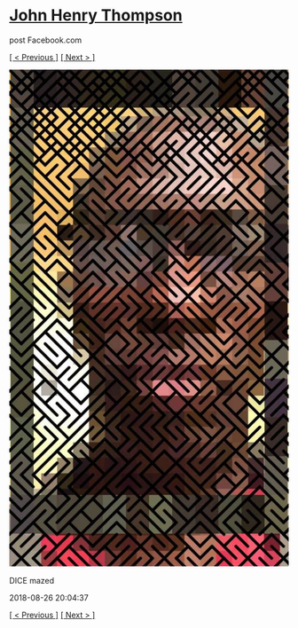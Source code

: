 # [John Henry Thompson](../README.md)
post Facebook.com

[[ < Previous ]](2018-08-28-1.md) [[ Next > ]](2018-08-26-2.md)

[![](../media/2018-08-26/Timeline-Photos-DICE-mazed.jpg)](../README.md)

DICE mazed

2018-08-26 20:04:37

[[ < Previous ]](2018-08-28-1.md) [[ Next > ]](2018-08-26-2.md)